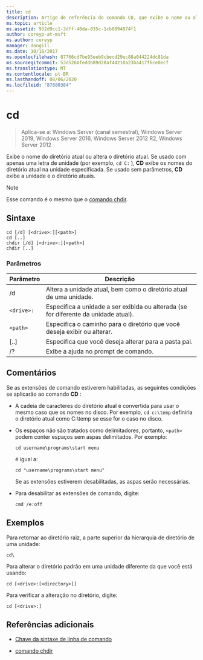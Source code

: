 ```yaml
---
title: cd
description: Artigo de referência do comando CD, que exibe o nome ou altera o diretório atual.
ms.topic: article
ms.assetid: 932d9cc1-3dff-40da-835c-1cb0894874f1
author: coreyp-at-msft
ms.author: coreyp
manager: dongill
ms.date: 10/16/2017
ms.openlocfilehash: 87766cd7be95eeb9cbecd29ec88a044224dc81da
ms.sourcegitcommit: 53d526bfeddb89d28af44210a23ba417f6ce0ecf
ms.translationtype: MT
ms.contentlocale: pt-BR
ms.lasthandoff: 08/06/2020
ms.locfileid: "87880384"
---
```

# <a name="cd"></a>cd

> Aplica-se a: Windows Server (canal semestral), Windows Server 2019, Windows Server 2016, Windows Server 2012 R2, Windows Server 2012

Exibe o nome do diretório atual ou altera o diretório atual. Se usado com apenas uma letra de unidade (por exemplo, `cd C:` ), **CD** exibe os nomes do diretório atual na unidade especificada. Se usado sem parâmetros, **CD** exibe a unidade e o diretório atuais.

> [!NOTE]
> Esse comando é o mesmo que o [comando chdir](chdir.md).

## <a name="syntax"></a>Sintaxe

```
cd [/d] [<drive>:][<path>]
cd [..]
chdir [/d] [<drive>:][<path>]
chdir [..]
```

### <a name="parameters"></a>Parâmetros

| Parâmetro | Descrição |
| --------- | ----------- |
| /d | Altera a unidade atual, bem como o diretório atual de uma unidade. |
| `<drive>:` | Especifica a unidade a ser exibida ou alterada (se for diferente da unidade atual). |
| `<path>` | Especifica o caminho para o diretório que você deseja exibir ou alterar. |
| [..] | Especifica que você deseja alterar para a pasta pai. |
| /? | Exibe a ajuda no prompt de comando. |

## <a name="remarks"></a>Comentários

Se as extensões de comando estiverem habilitadas, as seguintes condições se aplicarão ao comando **CD** :

- A cadeia de caracteres do diretório atual é convertida para usar o mesmo caso que os nomes no disco. Por exemplo, `cd c:\temp` definiria o diretório atual como C:\temp se esse for o caso no disco.

- Os espaços não são tratados como delimitadores, portanto, `<path>` podem conter espaços sem aspas delimitados. Por exemplo:

  ```
  cd username\programs\start menu
  ```

  é igual a:

  ```
  cd "username\programs\start menu"
  ```

  Se as extensões estiverem desabilitadas, as aspas serão necessárias.

- Para desabilitar as extensões de comando, digite:

  ```
  cmd /e:off
  ```

## <a name="examples"></a>Exemplos

Para retornar ao diretório raiz, a parte superior da hierarquia de diretório de uma unidade:

```
cd\
```

Para alterar o diretório padrão em uma unidade diferente da que você está usando:

```
cd [<drive>:[<directory>]]
```

Para verificar a alteração no diretório, digite:

```
cd [<drive>:]
```

## <a name="additional-references"></a>Referências adicionais

- [Chave da sintaxe de linha de comando](command-line-syntax-key.md)

- [comando chdir](chdir.md)
